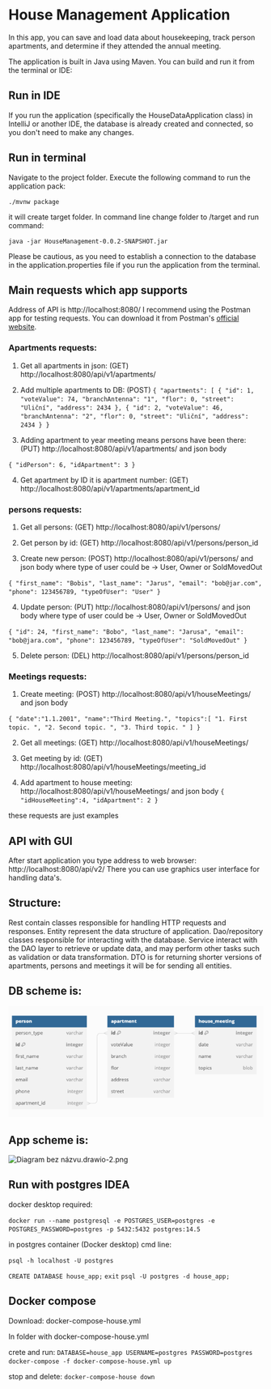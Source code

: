 # House Management Application

In this app, you can save and load data about housekeeping, track person apartments, and determine if they attended the annual meeting.

The application is built in Java using Maven. You can build and run it from the terminal or IDE:

## Run in IDE
If you run the application (specifically the HouseDataApplication class) in IntelliJ or another IDE, the database is already created and connected, so you don't need to make any changes.
## Run in terminal
Navigate to the project folder.
Execute the following command to run the application pack:

    ./mvnw package

it will create target folder. In command line change folder to /target and run command:

    java -jar HouseManagement-0.0.2-SNAPSHOT.jar

Please be cautious, as you need to establish a connection to the database in the application.properties file if you run the application from the terminal.

## Main requests which app supports

Address of API is http://localhost:8080/
I recommend using the Postman app for testing requests. You can download it from Postman's [official website](https://www.postman.com/downloads/).

### Apartments requests:

1. Get all apartments in json: (GET) http://localhost:8080/api/v1/apartments/

2. Add multiple apartments to DB: (POST)
`{
   "apartments": [
   {
   "id": 1,
   "voteValue": 74,
   "branchAntenna": "1",
   "flor": 0,
   "street": "Uliční",
   "address": 2434
   },
   {
   "id": 2,
   "voteValue": 46,
   "branchAntenna": "2",
   "flor": 0,
   "street": "Uliční",
   "address": 2434
   }
}`

3. Adding apartment to year meeting means persons have been there: (PUT) http://localhost:8080/api/v1/apartments/ and json body

`{
"idPerson": 6,
"idApartment": 3
}`

4. Get apartment by ID it is apartment number: (GET) http://localhost:8080/api/v1/apartments/apartment_id

### persons requests:
1. Get all persons: (GET) http://localhost:8080/api/v1/persons/

2. Get person by id: (GET) http://localhost:8080/api/v1/persons/person_id

3. Create new person: (POST) http://localhost:8080/api/v1/persons/ and json body where type of user could be -> User, Owner or SoldMovedOut

`{
"first_name": "Bobis",
"last_name": "Jarus",
"email": "bob@jar.com",
"phone": 123456789,
"typeOfUser": "User"
}`

4. Update person: (PUT) http://localhost:8080/api/v1/persons/ and json body where type of user could be -> User, Owner or SoldMovedOut

`{
"id": 24,
"first_name": "Bobo",
"last_name": "Jarusa",
"email": "bob@jara.com",
"phone": 123456789,
"typeOfUser": "SoldMovedOut"
}`

5. Delete person: (DEL) http://localhost:8080/api/v1/persons/person_id

### Meetings requests:
1. Create meeting: (POST) http://localhost:8080/api/v1/houseMeetings/ and json body

`{
"date":"1.1.2001",
"name":"Third Meeting.",
"topics":[
"1. First topic. ",
"2. Second topic. ",
"3. Third topic. "
]
}`

2. Get all meetings: (GET) http://localhost:8080/api/v1/houseMeetings/

3. Get meeting by id: (GET) http://localhost:8080/api/v1/houseMeetings/meeting_id

4. Add apartment to house meeting: http://localhost:8080/api/v1/houseMeetings/ and json body
`{
   "idHouseMeeting":4,
   "idApartment": 2
}`

these requests are just examples

## API with GUI
After start application you type address to web browser: http://localhost:8080/api/v2/
There you can use graphics user interface for handling data's.

## Structure:

Rest contain classes responsible for handling HTTP requests and responses.
Entity represent the data structure of application.
Dao/repository classes responsible for interacting with the database.
Service interact with the DAO layer to retrieve or update data, and may perform other tasks such as validation or data transformation. DTO is for returning shorter versions of apartments, persons and meetings it will be for sending all entities.

## DB scheme is:
![img.png](imagesForReadMe/img.png)

## App scheme is:
![Diagram bez názvu.drawio-2.png](imagesForReadMe%2FDiagram%20bez%20n%C3%A1zvu.drawio-2.png)




## Run with postgres IDEA
docker desktop required:
   
`docker run --name postgresql -e POSTGRES_USER=postgres -e POSTGRES_PASSWORD=postgres -p 5432:5432 postgres:14.5`

in postgres container (Docker desktop) cmd line:
   
`psql -h localhost -U postgres`
   
`CREATE DATABASE house_app;`
`exit`
`psql -U postgres -d house_app;`

## Docker compose
Download: docker-compose-house.yml 

In folder with docker-compose-house.yml 

crete and run: `DATABASE=house_app USERNAME=postgres PASSWORD=postgres docker-compose -f docker-compose-house.yml up`

stop and delete: `docker-compose-house down`
   